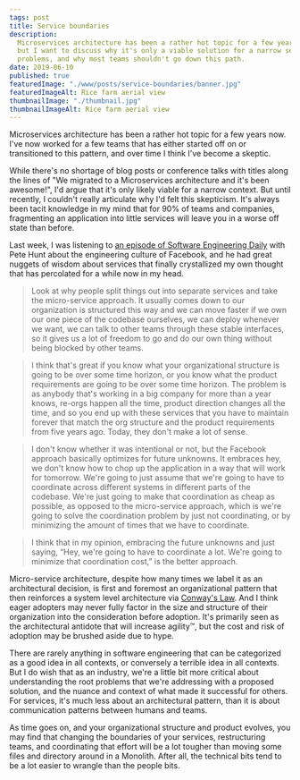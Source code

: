 ```yaml
---
tags: post
title: Service boundaries
description:
  Microservices architecture has been a rather hot topic for a few years now,
  but I want to discuss why it's only a viable solution for a narrow set of
  problems, and why most teams shouldn't go down this path.
date: 2019-06-10
published: true
featuredImage: "./www/posts/service-boundaries/banner.jpg"
featuredImageAlt: Rice farm aerial view
thumbnailImage: "./thumbnail.jpg"
thumbnailImageAlt: Rice farm aerial view
---
```


Microservices architecture has been a rather hot topic for a few years now. I've
now worked for a few teams that has either started off on or transitioned to
this pattern, and over time I think I've become a skeptic.

While there's no shortage of blog posts or conference talks with titles along
the lines of "We migrated to a Microservices architecture and it's been
awesome!", I'd argue that it's only likely viable for a narrow context. But
until recently, I couldn't really articulate why I'd felt this skepticism. It's
always been tacit knowledge in my mind that for 90% of teams and companies,
fragmenting an application into little services will leave you in a worse off
state than before.

Last week, I was listening to
[an episode of Software Engineering Daily](https://softwareengineeringdaily.com/2019/05/13/facebook-engineering-with-pete-hunt/)
with Pete Hunt about the engineering culture of Facebook, and he had great
nuggets of wisdom about services that finally crystallized my own thought that
has percolated for a while now in my head.

> Look at why people split things out into separate services and take the
> micro-service approach. It usually comes down to our organization is
> structured this way and we can move faster if we own our one piece of the
> codebase ourselves, we can deploy whenever we want, we can talk to other teams
> through these stable interfaces, so it gives us a lot of freedom to go and do
> our own thing without being blocked by other teams.

> I think that's great if you know what your organizational structure is going
> to be over some time horizon, or you know what the product requirements are
> going to be over some time horizon. The problem is as anybody that's working
> in a big company for more than a year knows, re-orgs happen all the time,
> product direction changes all the time, and so you end up with these services
> that you have to maintain forever that match the org structure and the product
> requirements from five years ago. Today, they don't make a lot of sense.

> I don't know whether it was intentional or not, but the Facebook approach
> basically optimizes for future unknowns. It embraces hey, we don't know how to
> chop up the application in a way that will work for tomorrow. We're going to
> just assume that we're going to have to coordinate across different systems in
> different parts of the codebase. We're just going to make that coordination as
> cheap as possible, as opposed to the micro-service approach, which is we're
> going to solve the coordination problem by just not coordinating, or by
> minimizing the amount of times that we have to coordinate.

> I think that in my opinion, embracing the future unknowns and just saying,
> “Hey, we're going to have to coordinate a lot. We're going to minimize that
> coordination cost,” is the better approach.

Micro-service architecture, despite how many times we label it as an
architectural decision, is first and foremost an organizational pattern that
then reinforces a system level architecture via
[Conway's Law](https://en.wikipedia.org/wiki/Conway%27s_law). And I think eager
adopters may never fully factor in the size and structure of their organization
into the consideration before adoption. It's primarily seen as the architectural
antidote that will increase agility™, but the cost and risk of adoption may be
brushed aside due to hype.

There are rarely anything in software engineering that can be categorized as a
good idea in all contexts, or conversely a terrible idea in all contexts. But I
do wish that as an industry, we're a little bit more critical about
understanding the root problems that we're addressing with a proposed solution,
and the nuance and context of what made it successful for others. For services,
it's much less about an architectural pattern, than it is about communication
patterns between humans and teams.

As time goes on, and your organizational structure and product evolves, you may
find that changing the boundaries of your services, restructuring teams, and
coordinating that effort will be a lot tougher than moving some files and
directory around in a Monolith. After all, the technical bits tend to be a lot
easier to wrangle than the people bits.

